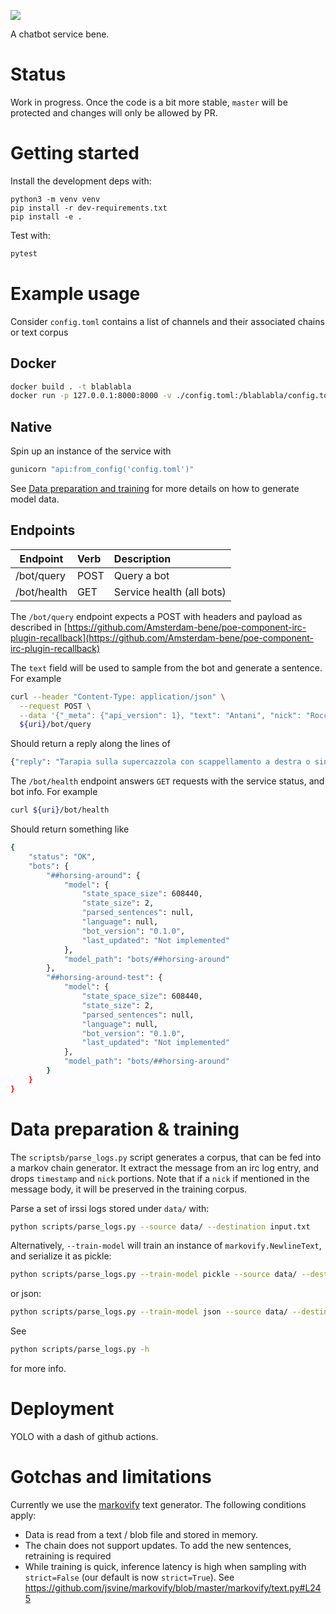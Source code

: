 ![](https://github.com/Amsterdam-bene/blablabla/workflows/build/badge.svg)

A chatbot service bene.

# Status

Work in progress.
Once the code is a bit more stable, `master` will be protected and changes will only
be allowed by PR.

# Getting started

Install the development deps with:
```
python3 -m venv venv
pip install -r dev-requirements.txt
pip install -e .
```

Test with:
```bash
pytest 
```

# Example usage

Consider `config.toml` contains a list of channels and their associated chains or text corpus

Docker
------

```bash
docker build . -t blablabla
docker run -p 127.0.0.1:8000:8000 -v ./config.toml:/blablabla/config.toml -v /folder_with_bots/:/blablabla/bots/ blablabla
```

Native
------

Spin up an instance of the service with
```bash
gunicorn "api:from_config('config.toml')"
```


See [Data preparation and training](#data-preparation--training) for more details on how to generate model data.

## Endpoints

| Endpoint      |  Verb      |  Description               |
| ------------- | :--------- | :-----------               |
|  /bot/query   | POST       |  Query a bot               |
|  /bot/health  | GET        |  Service health (all bots) |

The `/bot/query` endpoint expects a POST with headers and payload
as described in [https://github.com/Amsterdam-bene/poe-component-irc-plugin-recallback](https://github.com/Amsterdam-bene/poe-component-irc-plugin-recallback)

The `text` field will be used to sample from the bot and generate a sentence.
For example
```bash
curl --header "Content-Type: application/json" \
  --request POST \
  --data '{"_meta": {"api_version": 1}, "text": "Antani", "nick": "Rocco", "sender": "Rocco!~rtanica@unaffiliated/rocco", "my_own_nick": "DeBot", "channel": "##horsing-around"}' \
  ${uri}/bot/query
```
Should return a reply along the lines of
```bash
{"reply": "Tarapia sulla supercazzola con scappellamento a destra o sinistra?"}
```

The `/bot/health` endpoint answers `GET` requests with the service status, and bot info.
For example
```bash
curl ${uri}/bot/health
```
Should return something like
```bash
{
    "status": "OK",
    "bots": {
        "##horsing-around": {
            "model": {
                "state_space_size": 608440,
                "state_size": 2,
                "parsed_sentences": null,
                "language": null,
                "bot_version": "0.1.0",
                "last_updated": "Not implemented"
            },
            "model_path": "bots/##horsing-around"
        },
        "##horsing-around-test": {
            "model": {
                "state_space_size": 608440,
                "state_size": 2,
                "parsed_sentences": null,
                "language": null,
                "bot_version": "0.1.0",
                "last_updated": "Not implemented"
            },
            "model_path": "bots/##horsing-around"
        }
    }
}
```

# Data preparation & training

The `scriptsb/parse_logs.py` script generates a corpus, that can be fed 
into a markov chain generator. It extract the message from an irc log
entry, and drops `timestamp` and `nick` portions. Note that if a `nick` if mentioned 
in the message body, it will be preserved in the training corpus.

Parse a set of irssi logs stored under `data/` with:
```bash
python scripts/parse_logs.py --source data/ --destination input.txt
```

Alternatively, `--train-model` will train an instance of `markovify.NewlineText`, and serialize it as
pickle:
```bash
python scripts/parse_logs.py --train-model pickle --source data/ --destination model.pickle 
```

or json:
```bash
python scripts/parse_logs.py --train-model json --source data/ --destination model.json
```

See 
```bash 
python scripts/parse_logs.py -h
``` 
for more info.

# Deployment

YOLO with a dash of github actions.

# Gotchas and limitations

Currently we use the [markovify](https://github.com/jsvine/markovify/) text generator.
The following conditions apply:
 * Data is read from a text / blob file and stored in memory.
 * The chain does not support updates. To add the new sentences, retraining is required
 * While training is quick, inference latency is high when sampling with `strict=False` (our default is now `strict=True`). See https://github.com/jsvine/markovify/blob/master/markovify/text.py#L245 
